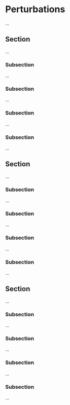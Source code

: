# Perturbations

...

## Section

...

### Subsection

...

### Subsection

...

### Subsection

...

### Subsection

...

## Section

...

### Subsection

...

### Subsection

...

### Subsection

...

### Subsection

...

## Section

...

### Subsection

...

### Subsection

...

### Subsection

...

### Subsection

...
